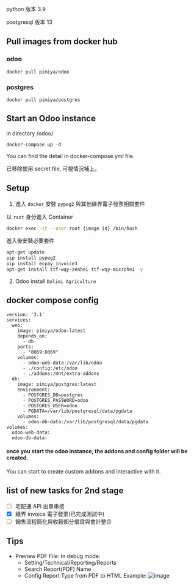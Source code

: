 python 版本 3.9

postgresql 版本 13

## Pull images from docker hub

### odoo

`docker pull pimiya/odoo`

### postgres

`docker pull pimiya/postgres`

## Start an Odoo instance

in directory /odoo/

`docker-compose up -d`

You can find the detail in docker-compose.yml file.

已移除使用 secret file, 可視情況補上。

## Setup

1. 進入 `docker` 安裝 `pypeg2` 與其他綠界電子發票相關套件

以 `root` 身分進入 Container

```sh
docker exec -it --user root {image id} /bin/bash
```

進入後安裝必要套件

```sh
apt-get update
pip install pypeg2
pip install ecpay_invoice3
apt-get install ttf-wqy-zenhei ttf-wqy-microhei -y
```

2. Odoo install `Dolimi Agriculture`

## docker compose config

```
version: '3.1'
services:
  web:
    image: pimiya/odoo:latest
    depends_on:
      - db
    ports:
      - "8069:8069"
    volumes:
      - odoo-web-data:/var/lib/odoo
      - ./config:/etc/odoo
      - ./addons:/mnt/extra-addons
  db:
    image: pimiya/postgres:latest
    environment:
      - POSTGRES_DB=postgres
      - POSTGRES_PASSWORD=odoo
      - POSTGRES_USER=odoo
      - PGDATA=/var/lib/postgresql/data/pgdata
    volumes:
      - odoo-db-data:/var/lib/postgresql/data/pgdata
volumes:
  odoo-web-data:
  odoo-db-data:
```

#### once you start the odoo instance, the addons and config folder will be created.

You can start to create custom addons and interactive with it.

## list of new tasks for 2nd stage

- [ ] 宅配通 API 出單串接
- [x] 綠界 invoice 電子發票(已完成測試中)
- [ ] 銷售流程簡化與收穀部分借貸與會計整合

## Tips
* Preview PDF File: In debug mode:
  - Setting/Technical/Reporting/Reports
  - Search Report(PDF) Name
  - Config Report Type from PDF to HTML
  Example:
  ![image](https://github.com/PIMIYA/Odoo_15/assets/52248840/f7cf5ad2-d134-458e-ace8-084d0611ce06)

  
